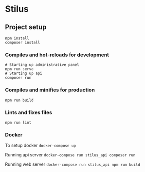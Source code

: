 # Stilus

## Project setup
```
npm install
composer install
```

### Compiles and hot-reloads for development
```
# Starting up administrative panel
npm run serve
# Starting up api
composer run
```

### Compiles and minifies for production
```
npm run build
```

### Lints and fixes files
```
npm run lint
```

### Docker
To setup docker
`docker-compose up`

Running api server
`docker-compose run stilus_api composer run`

Running web server
`docker-compose run stilus_api npm run build`

